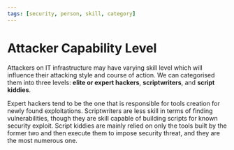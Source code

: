 ```yaml
---
tags: [security, person, skill, category]
---
```


# Attacker Capability Level

Attackers on IT infrastructure may have varying skill level which will influence
their attacking style and course of action. We can categorised them into three
levels: **elite or expert hackers**, **scriptwriters**, and **script kiddies**.

Expert hackers tend to be the one that is responsible for tools creation for
newly found exploitations. Scriptwriters are less skill in terms of finding
vulnerabilities, though they are skill capable of building scripts for known
security exploit. Script kiddies are mainly relied on only the tools built by
the former two and then execute them to impose security threat, and they are the
most numerous one.
